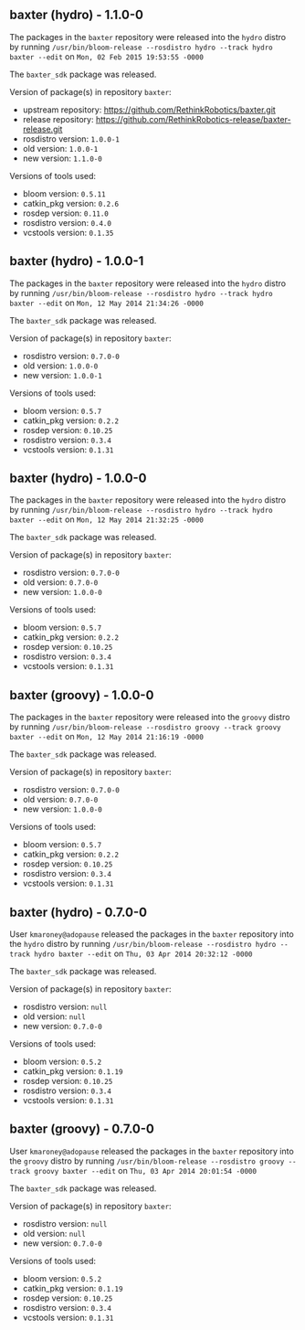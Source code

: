 ## baxter (hydro) - 1.1.0-0

The packages in the `baxter` repository were released into the `hydro` distro by running `/usr/bin/bloom-release --rosdistro hydro --track hydro baxter --edit` on `Mon, 02 Feb 2015 19:53:55 -0000`

The `baxter_sdk` package was released.

Version of package(s) in repository `baxter`:
- upstream repository: https://github.com/RethinkRobotics/baxter.git
- release repository: https://github.com/RethinkRobotics-release/baxter-release.git
- rosdistro version: `1.0.0-1`
- old version: `1.0.0-1`
- new version: `1.1.0-0`

Versions of tools used:
- bloom version: `0.5.11`
- catkin_pkg version: `0.2.6`
- rosdep version: `0.11.0`
- rosdistro version: `0.4.0`
- vcstools version: `0.1.35`


## baxter (hydro) - 1.0.0-1

The packages in the `baxter` repository were released into the `hydro` distro by running `/usr/bin/bloom-release --rosdistro hydro --track hydro baxter --edit` on `Mon, 12 May 2014 21:34:26 -0000`

The `baxter_sdk` package was released.

Version of package(s) in repository `baxter`:
- rosdistro version: `0.7.0-0`
- old version: `1.0.0-0`
- new version: `1.0.0-1`

Versions of tools used:
- bloom version: `0.5.7`
- catkin_pkg version: `0.2.2`
- rosdep version: `0.10.25`
- rosdistro version: `0.3.4`
- vcstools version: `0.1.31`


## baxter (hydro) - 1.0.0-0

The packages in the `baxter` repository were released into the `hydro` distro by running `/usr/bin/bloom-release --rosdistro hydro --track hydro baxter --edit` on `Mon, 12 May 2014 21:32:25 -0000`

The `baxter_sdk` package was released.

Version of package(s) in repository `baxter`:
- rosdistro version: `0.7.0-0`
- old version: `0.7.0-0`
- new version: `1.0.0-0`

Versions of tools used:
- bloom version: `0.5.7`
- catkin_pkg version: `0.2.2`
- rosdep version: `0.10.25`
- rosdistro version: `0.3.4`
- vcstools version: `0.1.31`


## baxter (groovy) - 1.0.0-0

The packages in the `baxter` repository were released into the `groovy` distro by running `/usr/bin/bloom-release --rosdistro groovy --track groovy baxter --edit` on `Mon, 12 May 2014 21:16:19 -0000`

The `baxter_sdk` package was released.

Version of package(s) in repository `baxter`:
- rosdistro version: `0.7.0-0`
- old version: `0.7.0-0`
- new version: `1.0.0-0`

Versions of tools used:
- bloom version: `0.5.7`
- catkin_pkg version: `0.2.2`
- rosdep version: `0.10.25`
- rosdistro version: `0.3.4`
- vcstools version: `0.1.31`


## baxter (hydro) - 0.7.0-0

User `kmaroney@adopause` released the packages in the `baxter` repository into the `hydro` distro by running `/usr/bin/bloom-release --rosdistro hydro --track hydro baxter --edit` on `Thu, 03 Apr 2014 20:32:12 -0000`

The `baxter_sdk` package was released.

Version of package(s) in repository `baxter`:
- rosdistro version: `null`
- old version: `null`
- new version: `0.7.0-0`

Versions of tools used:
- bloom version: `0.5.2`
- catkin_pkg version: `0.1.19`
- rosdep version: `0.10.25`
- rosdistro version: `0.3.4`
- vcstools version: `0.1.31`


## baxter (groovy) - 0.7.0-0

User `kmaroney@adopause` released the packages in the `baxter` repository into the `groovy` distro by running `/usr/bin/bloom-release --rosdistro groovy --track groovy baxter --edit` on `Thu, 03 Apr 2014 20:01:54 -0000`

The `baxter_sdk` package was released.

Version of package(s) in repository `baxter`:
- rosdistro version: `null`
- old version: `null`
- new version: `0.7.0-0`

Versions of tools used:
- bloom version: `0.5.2`
- catkin_pkg version: `0.1.19`
- rosdep version: `0.10.25`
- rosdistro version: `0.3.4`
- vcstools version: `0.1.31`


